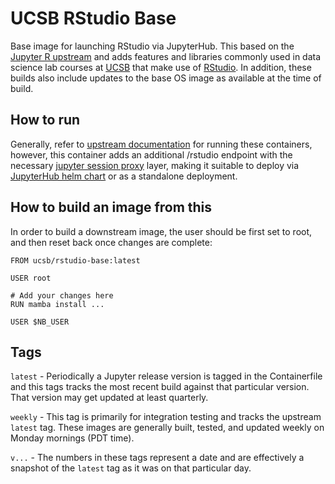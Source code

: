 UCSB RStudio Base
=================

Base image for launching RStudio via JupyterHub.  This based on the [Jupyter R upstream](https://hub.docker.com/r/jupyter/r-notebook) and adds features and libraries commonly used in data science lab courses at [UCSB](https://ucsb.edu) that make use of [RStudio](https://www.rstudio.com/).  In addition, these builds also include updates to the base OS image as available at the time of build.

## How to run

Generally, refer to [upstream documentation](https://jupyter-docker-stacks.readthedocs.io/en/latest/) for running these containers, however, this container adds an additional /rstudio endpoint with the necessary [jupyter session proxy](https://github.com/jupyterhub/jupyter-rsession-proxy) layer, making it suitable to deploy via [JupyterHub helm chart](https://zero-to-jupyterhub.readthedocs.io/en/latest/) or as a standalone deployment.

## How to build an image from this

In order to build a downstream image, the user should be first set to root, and then reset back once changes are complete:

```
FROM ucsb/rstudio-base:latest

USER root

# Add your changes here
RUN mamba install ...

USER $NB_USER
```

## Tags

`latest` - Periodically a Jupyter release version is tagged in the Containerfile and this tags tracks the most recent build against that particular version.  That version may get updated at least quarterly.

`weekly` - This tag is primarily for integration testing and tracks the upstream `latest` tag.  These images are generally built, tested, and updated weekly on Monday mornings (PDT time).

`v...` - The numbers in these tags represent a date and are effectively a snapshot of the `latest` tag as it was on that particular day.  
